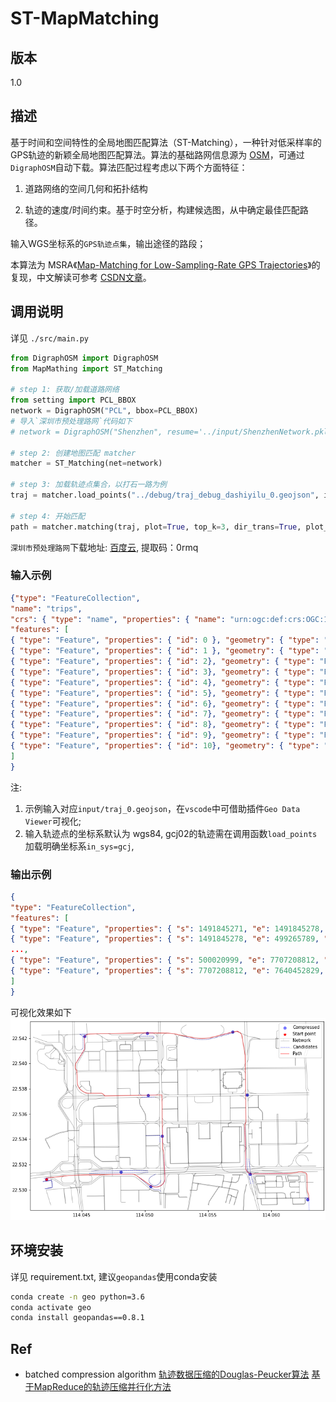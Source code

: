# ST-MapMatching

## 版本

1.0

## 描述

基于时间和空间特性的全局地图匹配算法（ST-Matching），一种针对低采样率的GPS轨迹的新颖全局地图匹配算法。算法的基础路网信息源为 [OSM](https://wiki.openstreetmap.org/wiki/Main_Page)，可通过`DigraphOSM`自动下载。算法匹配过程考虑以下两个方面特征：

1. 道路网络的空间几何和拓扑结构

2. 轨迹的速度/时间约束。基于时空分析，构建候选图，从中确定最佳匹配路径。

输入WGS坐标系的`GPS轨迹点集`，输出途径的路段；

本算法为 MSRA《[Map-Matching for Low-Sampling-Rate GPS Trajectories](https://www.microsoft.com/en-us/research/publication/map-matching-for-low-sampling-rate-gps-trajectories/)》的复现，中文解读可参考 [CSDN文章](https://blog.csdn.net/qq_43281895/article/details/103145327)。

## 调用说明

详见 `./src/main.py`

```python
from DigraphOSM import DigraphOSM
from MapMathing import ST_Matching

# step 1: 获取/加载道路网络
from setting import PCL_BBOX
network = DigraphOSM("PCL", bbox=PCL_BBOX)
# 导入`深圳市预处理路网`代码如下
# network = DigraphOSM("Shenzhen", resume='../input/ShenzhenNetwork.pkl')

# step 2: 创建地图匹配 matcher
matcher = ST_Matching(net=network)

# step 3: 加载轨迹点集合，以打石一路为例
traj = matcher.load_points("../debug/traj_debug_dashiyilu_0.geojson", in_sys='wgs')

# step 4: 开始匹配
path = matcher.matching(traj, plot=True, top_k=3, dir_trans=True, plot_scale=.01)
```

`深圳市预处理路网`下载地址: [百度云](https://pan.baidu.com/s/11aAoAkwkNoLmQScUjEssNw), 提取码：0rmq

### 输入示例

```json
{"type": "FeatureCollection",
"name": "trips",
"crs": { "type": "name", "properties": { "name": "urn:ogc:def:crs:OGC:1.3:CRS84" } },
"features": [
{ "type": "Feature", "properties": { "id": 0 }, "geometry": { "type": "Point", "coordinates": [ 114.042192099217814, 22.530825799254831 ] } },
{ "type": "Feature", "properties": { "id": 1 }, "geometry": { "type": "Point", "coordinates": [ 114.048087551857591, 22.53141414915628 ] } },
{ "type": "Feature", "properties": { "id": 2}, "geometry": { "type": "Point", "coordinates": [ 114.050457097022772, 22.530254493344991 ] } },
{ "type": "Feature", "properties": { "id": 3}, "geometry": { "type": "Point", "coordinates": [ 114.051374300525396, 22.534269663922935 ] } },
{ "type": "Feature", "properties": { "id": 4}, "geometry": { "type": "Point", "coordinates": [ 114.050237176637481, 22.537490331019249 ] } },
{ "type": "Feature", "properties": { "id": 5}, "geometry": { "type": "Point", "coordinates": [ 114.045217471559866, 22.54216729753638 ] } },
{ "type": "Feature", "properties": { "id": 6}, "geometry": { "type": "Point", "coordinates": [ 114.050182240637483, 22.542416259019245 ] } },
{ "type": "Feature", "properties": { "id": 7}, "geometry": { "type": "Point", "coordinates": [ 114.056957680637467, 22.542526131019244 ] } },
{ "type": "Feature", "properties": { "id": 8}, "geometry": { "type": "Point", "coordinates": [ 114.058074914718418, 22.537513356219687 ] } },
{ "type": "Feature", "properties": { "id": 9}, "geometry": { "type": "Point", "coordinates": [ 114.058331080637473, 22.531227627019256 ] } },
{ "type": "Feature", "properties": { "id": 10}, "geometry": { "type": "Point", "coordinates": [ 114.062890768637473, 22.529213307019258 ] } }
]
}
```

注:

1. 示例输入对应`input/traj_0.geojson`，在`vscode`中可借助插件`Geo Data Viewer`可视化;
2. 输入轨迹点的坐标系默认为 wgs84, gcj02的轨迹需在调用函数`load_points`加载明确坐标系`in_sys=gcj`,

### 输出示例

```json
{
"type": "FeatureCollection",
"features": [
{ "type": "Feature", "properties": { "s": 1491845271, "e": 1491845278, "eid": 42012, "rid": 135913043, "name": "滨河大道辅路", "road_type": "primary", "dir": 1, "memo": "first step" }, "geometry": { "type": "LineString", "coordinates": [ [ 114.042179811625786, 22.530929457614068 ], [ 114.0425387, 22.530972 ] ] } },
{ "type": "Feature", "properties": { "s": 1491845278, "e": 499265789, "eid": 54662, "rid": 40971700, "name": "滨河大道辅路", "road_type": "primary", "dir": 1, "memo": null }, "geometry": { "type": "LineString", "coordinates": [ [ 114.0425387, 22.530972 ], [ 114.0435665, 22.5310824 ] ] } },
...,
{ "type": "Feature", "properties": { "s": 500020999, "e": 7707208812, "eid": 41147, "rid": 41019611, "name": "福强路", "road_type": "primary", "dir": 1, "memo": null }, "geometry": { "type": "LineString", "coordinates": [ [ 114.0629848, 22.529529 ], [ 114.0629879, 22.5293539 ] ] } },
{ "type": "Feature", "properties": { "s": 7707208812, "e": 7640452829, "eid": 41148, "rid": 41019611, "name": "福强路", "road_type": "primary", "dir": 1, "memo": "last step" }, "geometry": { "type": "LineString", "coordinates": [ [ 114.0629879, 22.5293539 ], [ 114.062991016718641, 22.52921556564154 ] ] } }
]
}

```

可视化效果如下
![效果示意图](.fig/map_matching_futian.png)

## 环境安装

详见 requirement.txt, 建议`geopandas`使用conda安装

```bash
conda create -n geo python=3.6
conda activate geo
conda install geopandas==0.8.1
```

## Ref

- batched compression algorithm
  [轨迹数据压缩的Douglas-Peucker算法](https://zhuanlan.zhihu.com/p/136286488)
  [基于MapReduce的轨迹压缩并行化方法](http://www.xml-data.org/JSJYY/2017-5-1282.htm)
